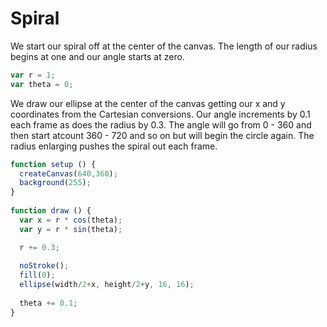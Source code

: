 # Spiral

We start our spiral off at the center of the canvas. The length of our radius begins at one and our angle starts at zero.

``` js
var r = 1;
var theta = 0;
```

We draw our ellipse at the center of the canvas getting our x and y coordinates from the Cartesian conversions. Our angle increments by 0.1 each frame as does the radius by 0.3. The angle will go from 0 - 360 and then start atcount 360 - 720 and so on but will begin the circle again. The radius enlarging pushes the spiral out each frame.

``` js
function setup () {
  createCanvas(640,360);
  background(255);
}
 
function draw () {
  var x = r * cos(theta);
  var y = r * sin(theta);

  r += 0.3;
 
  noStroke();
  fill(0);
  ellipse(width/2+x, height/2+y, 16, 16);
 
  theta += 0.1;
}